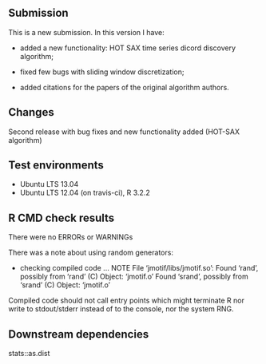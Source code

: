 ## Submission

This is a new submission. In this version I have:

* added a new functionality: HOT SAX time series dicord discovery algorithm;

* fixed few bugs with sliding window discretization;

* added citations for the papers of the original algorithm authors.

## Changes

Second release with bug fixes and new functionality added (HOT-SAX algorithm)

## Test environments

* Ubuntu LTS 13.04
* Ubuntu LTS 12.04 (on travis-ci), R 3.2.2

## R CMD check results

There were no ERRORs or WARNINGs

There was a note about using random generators:
* checking compiled code ... NOTE
File ‘jmotif/libs/jmotif.so’:
  Found ‘rand’, possibly from ‘rand’ (C)
    Object: ‘jmotif.o’
  Found ‘srand’, possibly from ‘srand’ (C)
    Object: ‘jmotif.o’

Compiled code should not call entry points which might terminate R nor
write to stdout/stderr instead of to the console, nor the system RNG.

## Downstream dependencies

stats::as.dist
